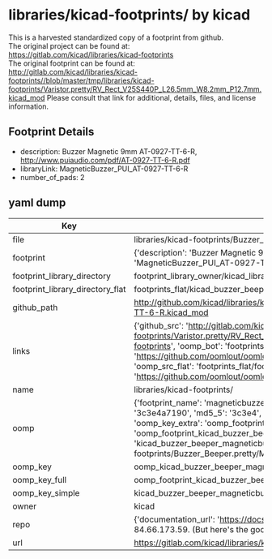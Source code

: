 # libraries/kicad-footprints/ by kicad  
This is a harvested standardized copy of a footprint from github.  
The original project can be found at:  
https://gitlab.com/kicad/libraries/kicad-footprints  
The original footprint can be found at:
http://gitlab.com/kicad/libraries/kicad-footprints//blob/master/tmp/libraries/kicad-footprints/Varistor.pretty/RV_Rect_V25S440P_L26.5mm_W8.2mm_P12.7mm.kicad_mod
Please consult that link for additional, details, files, and license information.  
## Footprint Details
* description: Buzzer Magnetic 9mm AT-0927-TT-6-R, http://www.puiaudio.com/pdf/AT-0927-TT-6-R.pdf  
* libraryLink: MagneticBuzzer_PUI_AT-0927-TT-6-R  
* number_of_pads: 2  
## yaml dump  
| Key | Value |  
| --- | --- |  
| file | libraries/kicad-footprints/Buzzer_Beeper.pretty/MagneticBuzzer_PUI_AT-0927-TT-6-R.kicad_mod |  
| footprint | {'description': 'Buzzer Magnetic 9mm AT-0927-TT-6-R, http://www.puiaudio.com/pdf/AT-0927-TT-6-R.pdf', 'libraryLink': 'MagneticBuzzer_PUI_AT-0927-TT-6-R', 'number_of_pads': 2} |  
| footprint_library_directory | footprint_library_owner/kicad_libraries/kicad-footprints/ |  
| footprint_library_directory_flat | footprints_flat/kicad_buzzer_beeper_magneticbuzzer_pui_at_0927_tt_6_r/working |  
| github_path | http://github.com/kicad/libraries/kicad-footprints//blob/master/tmp/libraries/kicad-footprints/Buzzer_Beeper.pretty/MagneticBuzzer_PUI_AT-0927-TT-6-R.kicad_mod |  
| links | {'github_src': 'http://gitlab.com/kicad/libraries/kicad-footprints//blob/master/tmp/libraries/kicad-footprints/Varistor.pretty/RV_Rect_V25S440P_L26.5mm_W8.2mm_P12.7mm.kicad_mod', 'github_src_repo': 'https://gitlab.com/kicad/libraries/kicad-footprints', 'oomp_bot': 'footprints/kicad_buzzer_beeper_magneticbuzzer_pui_at_0927_tt_6_r/working', 'oomp_bot_github': 'https://github.com/oomlout/oomlout_oomp_footprint_bot/tree/main/footprints/kicad_buzzer_beeper_magneticbuzzer_pui_at_0927_tt_6_r/working', 'oomp_src_flat': 'footprints_flat/footprints_flat/kicad_buzzer_beeper_magneticbuzzer_pui_at_0927_tt_6_r/working', 'oomp_src_flat_github': 'https://github.com/oomlout/oomlout_oomp_footprint_src/tree/main/footprints_flat/kicad_buzzer_beeper_magneticbuzzer_pui_at_0927_tt_6_r/working'} |  
| name | libraries/kicad-footprints/ |  
| oomp | {'footprint_name': 'magneticbuzzer_pui_at_0927_tt_6_r', 'library_name': 'buzzer_beeper', 'md5': '3c3e4a719062dcafc418e39860dabb1c', 'md5_10': '3c3e4a7190', 'md5_5': '3c3e4', 'md5_6': '3c3e4a', 'oomp_key': 'oomp_kicad_buzzer_beeper_magneticbuzzer_pui_at_0927_tt_6_r', 'oomp_key_extra': 'oomp_footprint_kicad_buzzer_beeper_magneticbuzzer_pui_at_0927_tt_6_r', 'oomp_key_full': 'oomp_footprint_kicad_buzzer_beeper_magneticbuzzer_pui_at_0927_tt_6_r_3c3e4a', 'oomp_key_simple': 'kicad_buzzer_beeper_magneticbuzzer_pui_at_0927_tt_6_r', 'original_filename': 'libraries/kicad-footprints/Buzzer_Beeper.pretty/MagneticBuzzer_PUI_AT-0927-TT-6-R.kicad_mod', 'owner_name': 'kicad'} |  
| oomp_key | oomp_kicad_buzzer_beeper_magneticbuzzer_pui_at_0927_tt_6_r |  
| oomp_key_full | oomp_footprint_kicad_buzzer_beeper_magneticbuzzer_pui_at_0927_tt_6_r |  
| oomp_key_simple | kicad_buzzer_beeper_magneticbuzzer_pui_at_0927_tt_6_r |  
| owner | kicad |  
| repo | {'documentation_url': 'https://docs.github.com/rest/overview/resources-in-the-rest-api#rate-limiting', 'message': "API rate limit exceeded for 84.66.173.59. (But here's the good news: Authenticated requests get a higher rate limit. Check out the documentation for more details.)"} |  
| url | https://gitlab.com/kicad/libraries/kicad-footprints |  

